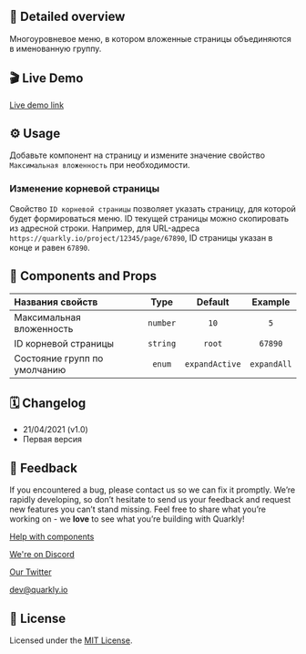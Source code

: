 ## 📖 Detailed overview

Многоуровневое меню, в котором вложенные страницы объединяются в именованную группу.

## 🎬 Live Demo

[Live demo link](https://quarkly-catalog.netlify.app/mobilesidepanel/)

## ⚙️ Usage

Добавьте компонент на страницу и измените значение свойство `Максимальная вложенность` при необходимости.

### Изменение корневой страницы

Cвойство `ID корневой страницы` позволяет указать страницу, для которой будет формироваться меню.
ID текущей страницы можно скопировать из адресной строки.
Например, для URL-адреса `https://quarkly.io/project/12345/page/67890`, ID страницы указан в конце и равен `67890`.

## 🧩 Components and Props

| Названия свойств             |   Type   |    Default     |   Example   |
| :--------------------------- | :------: | :------------: | :---------: |
| Максимальная вложенность     | `number` |      `10`      |     `5`     |
| ID корневой страницы         | `string` |     `root`     |   `67890`   |
| Состояние групп по умолчанию |  `enum`  | `expandActive` | `expandAll` |

## 🗓 Changelog

-   21/04/2021 (v1.0)
-   Первая версия

## 📮 Feedback

If you encountered a bug, please contact us so we can fix it promptly. We’re rapidly developing, so don’t hesitate to send us your feedback and request new features you can’t stand missing. Feel free to share what you’re working on - we **love** to see what you’re building with Quarkly!

[Help with components](https://community.quarkly.io/c/requests/11)

[We're on Discord](https://discord.gg/f9KhSMGX)

[Our Twitter](https://twitter.com/quarklyapp)

[dev@quarkly.io](mailto:dev@quarkly.io)

## 📝 License

Licensed under the [MIT License](https://raw.githubusercontent.com/quarkly/community-kit/master/LICENSE).
